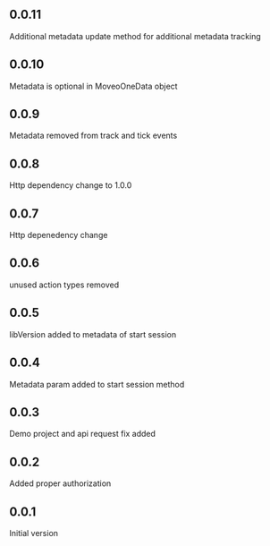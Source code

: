 ## 0.0.11
Additional metadata update method for additional metadata tracking

## 0.0.10
Metadata is optional in MoveoOneData object

## 0.0.9
Metadata removed from track and tick events

## 0.0.8
Http dependency change to 1.0.0

## 0.0.7
Http depenedency change

## 0.0.6
unused action types removed

## 0.0.5
libVersion added to metadata of start session

## 0.0.4
Metadata param added to start session method

## 0.0.3
Demo project and api request fix added

## 0.0.2
Added proper authorization

## 0.0.1
Initial version

